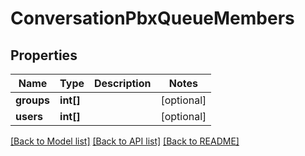 # ConversationPbxQueueMembers

## Properties
Name | Type | Description | Notes
------------ | ------------- | ------------- | -------------
**groups** | **int[]** |  | [optional] 
**users** | **int[]** |  | [optional] 

[[Back to Model list]](../README.md#documentation-for-models) [[Back to API list]](../README.md#documentation-for-api-endpoints) [[Back to README]](../README.md)


